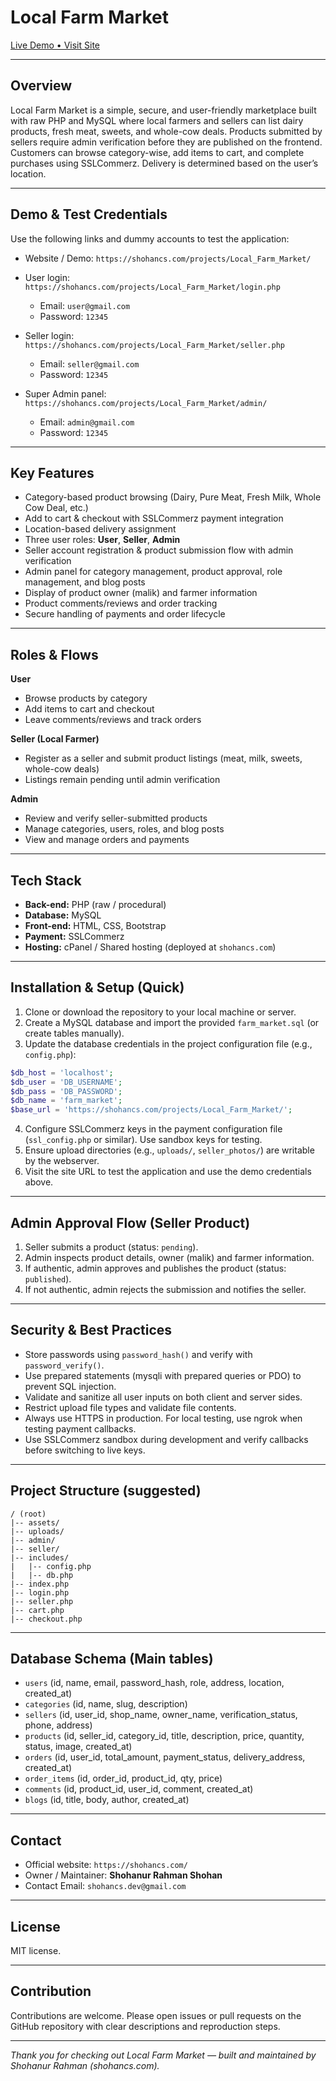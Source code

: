 # Local Farm Market

[Live Demo • Visit Site](https://shohancs.com/projects/Local_Farm_Market/)

---

## Overview

Local Farm Market is a simple, secure, and user-friendly marketplace built with raw PHP and MySQL where local farmers and sellers can list dairy products, fresh meat, sweets, and whole-cow deals. Products submitted by sellers require admin verification before they are published on the frontend. Customers can browse category-wise, add items to cart, and complete purchases using SSLCommerz. Delivery is determined based on the user’s location.

---

## Demo & Test Credentials

Use the following links and dummy accounts to test the application:

* Website / Demo: `https://shohancs.com/projects/Local_Farm_Market/`
* User login: `https://shohancs.com/projects/Local_Farm_Market/login.php`

  * Email: `user@gmail.com`
  * Password: `12345`
* Seller login: `https://shohancs.com/projects/Local_Farm_Market/seller.php`

  * Email: `seller@gmail.com`
  * Password: `12345`
* Super Admin panel: `https://shohancs.com/projects/Local_Farm_Market/admin/`

  * Email: `admin@gmail.com`
  * Password: `12345`

---

## Key Features

* Category-based product browsing (Dairy, Pure Meat, Fresh Milk, Whole Cow Deal, etc.)
* Add to cart & checkout with SSLCommerz payment integration
* Location-based delivery assignment
* Three user roles: **User**, **Seller**, **Admin**
* Seller account registration & product submission flow with admin verification
* Admin panel for category management, product approval, role management, and blog posts
* Display of product owner (malik) and farmer information
* Product comments/reviews and order tracking
* Secure handling of payments and order lifecycle

---

## Roles & Flows

**User**

* Browse products by category
* Add items to cart and checkout
* Leave comments/reviews and track orders

**Seller (Local Farmer)**

* Register as a seller and submit product listings (meat, milk, sweets, whole-cow deals)
* Listings remain pending until admin verification

**Admin**

* Review and verify seller-submitted products
* Manage categories, users, roles, and blog posts
* View and manage orders and payments

---

## Tech Stack

* **Back-end:** PHP (raw / procedural)
* **Database:** MySQL
* **Front-end:** HTML, CSS, Bootstrap
* **Payment:** SSLCommerz
* **Hosting:** cPanel / Shared hosting (deployed at `shohancs.com`)

---

## Installation & Setup (Quick)

1. Clone or download the repository to your local machine or server.
2. Create a MySQL database and import the provided `farm_market.sql` (or create tables manually).
3. Update the database credentials in the project configuration file (e.g., `config.php`):

```php
$db_host = 'localhost';
$db_user = 'DB_USERNAME';
$db_pass = 'DB_PASSWORD';
$db_name = 'farm_market';
$base_url = 'https://shohancs.com/projects/Local_Farm_Market/';
```

4. Configure SSLCommerz keys in the payment configuration file (`ssl_config.php` or similar). Use sandbox keys for testing.
5. Ensure upload directories (e.g., `uploads/`, `seller_photos/`) are writable by the webserver.
6. Visit the site URL to test the application and use the demo credentials above.

---

## Admin Approval Flow (Seller Product)

1. Seller submits a product (status: `pending`).
2. Admin inspects product details, owner (malik) and farmer information.
3. If authentic, admin approves and publishes the product (status: `published`).
4. If not authentic, admin rejects the submission and notifies the seller.

---

## Security & Best Practices

* Store passwords using `password_hash()` and verify with `password_verify()`.
* Use prepared statements (mysqli with prepared queries or PDO) to prevent SQL injection.
* Validate and sanitize all user inputs on both client and server sides.
* Restrict upload file types and validate file contents.
* Always use HTTPS in production. For local testing, use ngrok when testing payment callbacks.
* Use SSLCommerz sandbox during development and verify callbacks before switching to live keys.

---

## Project Structure (suggested)

```
/ (root)
|-- assets/
|-- uploads/
|-- admin/
|-- seller/
|-- includes/
|   |-- config.php
|   |-- db.php
|-- index.php
|-- login.php
|-- seller.php
|-- cart.php
|-- checkout.php
```

---

## Database Schema (Main tables)

* `users` (id, name, email, password_hash, role, address, location, created_at)
* `categories` (id, name, slug, description)
* `sellers` (id, user_id, shop_name, owner_name, verification_status, phone, address)
* `products` (id, seller_id, category_id, title, description, price, quantity, status, image, created_at)
* `orders` (id, user_id, total_amount, payment_status, delivery_address, created_at)
* `order_items` (id, order_id, product_id, qty, price)
* `comments` (id, product_id, user_id, comment, created_at)
* `blogs` (id, title, body, author, created_at)

---

## Contact

* Official website: `https://shohancs.com/`
* Owner / Maintainer: **Shohanur Rahman Shohan**
* Contact Email: `shohancs.dev@gmail.com`

---

## License

MIT license.

---

## Contribution

Contributions are welcome. Please open issues or pull requests on the GitHub repository with clear descriptions and reproduction steps.

---

*Thank you for checking out Local Farm Market — built and maintained by Shohanur Rahman (shohancs.com).*
